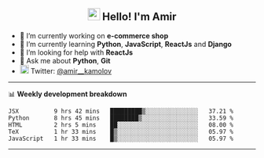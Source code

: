 <h2 align="center"><img src="https://media.giphy.com/media/hvRJCLFzcasrR4ia7z/giphy.gif" width="25px"> Hello! I'm Amir</h2>

- 🔭 I’m currently working on **e-commerce shop**
- 🌱 I’m currently learning **Python**, **JavaScript**, **ReactJs** and **Django**
- 🤔 I’m looking for help with **ReactJs**
- 💬 Ask me about **Python**, **Git**
- <img alt="Amir Kamolov | Twitter" width="18px" src="https://raw.githubusercontent.com/peterthehan/peterthehan/master/assets/twitter.svg" /> Twitter: [@amir__kamolov ](https://twitter.com/amir__kamolov)

---

📊 **Weekly development breakdown**
<!--START_SECTION:waka-->
```text
JSX          9 hrs 42 mins   █████████▒░░░░░░░░░░░░░░░   37.21 % 
Python       8 hrs 45 mins   ████████▒░░░░░░░░░░░░░░░░   33.59 % 
HTML         2 hrs 5 mins    ██░░░░░░░░░░░░░░░░░░░░░░░   08.00 % 
TeX          1 hr 33 mins    █▒░░░░░░░░░░░░░░░░░░░░░░░   05.97 % 
JavaScript   1 hr 33 mins    █▒░░░░░░░░░░░░░░░░░░░░░░░   05.97 % 
```
<!--END_SECTION:waka-->

---
